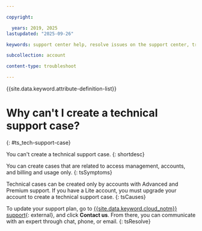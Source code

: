 ```yaml
---

copyright:

  years: 2019, 2025
lastupdated: "2025-09-26"

keywords: support center help, resolve issues on the support center, trouble support center, personalized help

subcollection: account

content-type: troubleshoot

---
```


{{site.data.keyword.attribute-definition-list}}

# Why can't I create a technical support case?
{: #ts_tech-support-case}

You can't create a technical support case.
{: shortdesc}

You can create cases that are related to access management, accounts, and billing and usage only.
{: tsSymptoms}

Technical cases can be created only by accounts with Advanced and Premium support. If you have a Lite account, you must upgrade your account to create a technical support case.
{: tsCauses}

To update your support plan, go to [{{site.data.keyword.cloud_notm}} support](https://www.ibm.com/products/cloud/support){: external}, and click **Contact us**. From there, you can communicate with an expert through chat, phone, or email.
{: tsResolve}
